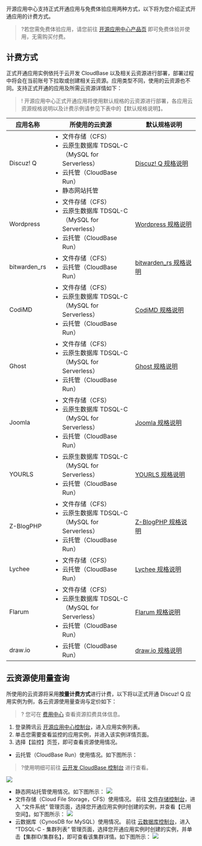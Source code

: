 
开源应用中心支持正式开通应用与免费体验应用两种方式，以下将为您介绍正式开通应用的计费方式。
>?若您需免费体验应用，请您前往 [开源应用中心产品页](https://app.cloud.tencent.com/) 即可免费体验并使用，无需购买付费。

## 计费方式
正式开通应用实例依托于云开发 CloudBase 以及相关云资源进行部署，部署过程中将会在当前账号下拉取或创建相关云资源。应用类型不同，使用的云资源也不同。支持正式开通的应用及所需云资源详情如下：

>! 开源应用中心正式开通应用将使用默认规格的云资源进行部署，各应用云资源规格说明以及计费示例请参见下表中的【默认规格说明】。
<table>
<thead>
  <tr>
    <th>应用名称</th>
    <th>所使用的云资源</th>
		<th>默认规格说明</th>
  </tr>
</thead>
<tbody>
  <tr>
    <td>Discuz! Q</td>
    <td><ul style="margin:0px"><li>文件存储（CFS） </li><li>云原生数据库 TDSQL-C<br>（MySQL for Serverless）</li><li>云托管（CloudBase Run）</li><li>静态网站托管</li></ul></td>
    <td><a href="https://cloud.tencent.com/document/product/1298/54898" target="_blank" rel="noopener noreferrer">Discuz! Q 规格说明</a></td>
  </tr>
  <tr>
    <td>Wordpress</td>
    <td><ul style="margin:0px"><li>文件存储（CFS）</li><li>云原生数据库 TDSQL-C<br>（MySQL for Serverless）</li><li>云托管（CloudBase Run）</li></ul></td>
    <td><a href="https://cloud.tencent.com/document/product/1298/55077" target="_blank" rel="noopener noreferrer">Wordpress 规格说明</a></td>
  </tr>
  <tr>
    <td>bitwarden_rs</td>
    <td><ul style="margin:0px"><li>文件存储（CFS）</li><li>云托管（CloudBase Run）</li></ul></td>
    <td><a href="https://cloud.tencent.com/document/product/1298/55078" target="_blank" rel="noopener noreferrer">bitwarden_rs 规格说明</a></td>
  </tr>
		  <tr>
    <td>CodiMD</td>
    <td><ul style="margin:0px"><li>文件存储（CFS）</li><li>云原生数据库 TDSQL-C<br>（MySQL for Serverless）</li><li>云托管（CloudBase Run）</li></ul></td>
    <td><a href="https://cloud.tencent.com/document/product/1298/57218" target="_blank" rel="noopener noreferrer">CodiMD 规格说明</a></td>
  </tr>
			  <tr>
    <td>Ghost</td>
    <td><ul style="margin:0px"><li>文件存储（CFS）</li><li>云原生数据库 TDSQL-C<br>（MySQL for Serverless）</li><li>云托管（CloudBase Run）</li></ul></td>
    <td><a href="https://cloud.tencent.com/document/product/1298/57219" target="_blank" rel="noopener noreferrer">Ghost 规格说明</a></td>
  </tr>
			  <tr>
    <td>Joomla</td>
    <td><ul style="margin:0px"><li>文件存储（CFS）</li><li>云原生数据库 TDSQL-C<br>（MySQL for Serverless）</li><li>云托管（CloudBase Run）</li></ul></td>
    <td><a href="https://cloud.tencent.com/document/product/1298/57220" target="_blank" rel="noopener noreferrer">Joomla 规格说明</a></td>
  </tr>
			  <tr>
    <td>YOURLS</td>
    <td><ul style="margin:0px"><li>云原生数据库 TDSQL-C<br>（MySQL for Serverless）</li><li>云托管（CloudBase Run）</li></ul></td>
    <td><a href="https://cloud.tencent.com/document/product/1298/57221" target="_blank" rel="noopener noreferrer">YOURLS 规格说明</a></td>
  </tr>
				  <tr>
    <td>Z-BlogPHP</td>
    <td><ul style="margin:0px"><li>文件存储（CFS）</li><li>云原生数据库 TDSQL-C<br>（MySQL for Serverless）</li><li>云托管（CloudBase Run）</li></ul></td>
    <td><a href="https://cloud.tencent.com/document/product/1298/57222" target="_blank" rel="noopener noreferrer">Z-BlogPHP 规格说明</a></td>
</tr>
<tr>
    <td>Lychee</td>
    <td><ul style="margin:0px"><li>文件存储（CFS）</li><li>云托管（CloudBase Run）</li></ul></td>
    <td><a href="https://cloud.tencent.com/document/product/1298/57515" target="_blank" rel="noopener noreferrer">Lychee 规格说明</a></td>
</tr>
<tr>
    <td>Flarum</td>
    <td><ul style="margin:0px"><li>文件存储（CFS）</li><li>云原生数据库 TDSQL-C<br>（MySQL for Serverless）</li><li>云托管（CloudBase Run）</li></ul></td>
    <td><a href="https://cloud.tencent.com/document/product/1298/57516" target="_blank" rel="noopener noreferrer">Flarum 规格说明</a></td>
</tr>
<tr>
    <td>draw.io</td>
    <td><ul style="margin:0px"><li>云托管（CloudBase Run）</li></ul></td>
    <td><a href="https://cloud.tencent.com/document/product/1298/57517" target="_blank" rel="noopener noreferrer">draw.io 规格说明</a></td>
  </tr>
</tbody>
</table>

## 云资源使用量查询
所使用的云资源将采用**按量计费方式**进行计费，以下将以正式开通 Discuz! Q 应用实例为例，各云资源使用量查询与定价如下：
>? 您可在 [费用中心](https://console.cloud.tencent.com/expense/overview) 查看资源扣费具体信息。
>
1. 登录腾讯云 [开源应用中心控制台](https://console.cloud.tencent.com/oac)，进入应用实例列表。
2. 单击您需要查看监控的应用实例，并进入该实例详情页面。
3. 选择【监控】页签，即可查看资源使用情况。
 - 云托管（CloudBase Run）使用情况。如下图所示：
 >?使用明细可前往 [云开发 CloudBase 控制台](https://console.cloud.tencent.com/tc) 进行查看。
>
![](https://main.qcloudimg.com/raw/2203d483be14598829fcc412ef602e0d.png)
 - 静态网站托管使用情况。如下图所示：
![](https://main.qcloudimg.com/raw/e41929df1ae710c1c388a2a89080ddde.png)
 - 文件存储（Cloud File Storage，CFS）使用情况。
 前往 [文件存储控制台](https://console.cloud.tencent.com/cfs/fs?rid=4)，进入 “文件系统” 管理页面，选择您开通应用实例时创建的实例，并查看【已用空间】。如下图所示：
![](https://main.qcloudimg.com/raw/c6132601ad74a2583fa8090586659a67.png)
 - 云数据库（CynosDB for MySQL）使用情况。
 前往 [云数据库控制台](https://console.cloud.tencent.com/cynosdb)，进入 “TDSQL-C - 集群列表” 管理页面，选择您开通应用实例时创建的实例，并单击【集群ID/集群名】，即可查看该集群详情。如下图所示：
![](https://main.qcloudimg.com/raw/b0046b3908dc4318cd7a9f178aac7070.png)



